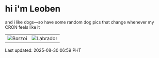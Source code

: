 # hi i'm Leoben

and i like dogs—so have some random dog pics that change whenever my CRON feels like it

|  |  |
|--------|----------|
| ![Borzoi](https://random-dog-vercel.vercel.app/api/random-borzoi?v=1756508384) | ![Labrador](https://random-dog-vercel.vercel.app/api/random-labrador?v=1756508384) |

Last updated: 2025-08-30 06:59 PHT

